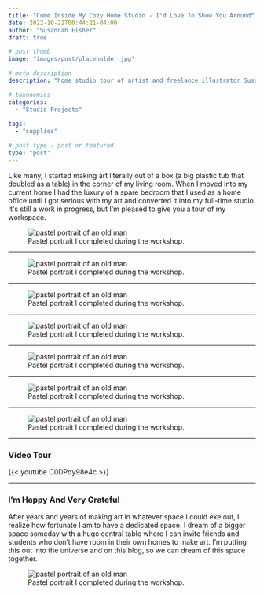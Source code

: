 ```yaml
---
title: "Come Inside My Cozy Home Studio - I'd Love To Show You Around"
date: 2022-10-22T00:44:21-04:00
author: "Susannah Fisher"
draft: true

# post thumb
image: "images/post/placeholder.jpg"

# meta description
description: "home studio tour of artist and freelance illustrator Susannah Fisher"

# taxonomies
categories:
  - "Studio Projects"
  
tags:
  - "supplies"

# post type - post or featured
type: "post"
---
```


Like many, I started making art literally out of a box (a big plastic tub that doubled as a table) in the corner of my living room. When I moved into my current home I had the luxury of a spare bedroom that I used as a home office until I got serious with my art and converted it into my full-time studio. It's still a work in progress, but I'm pleased to give you a tour of my workspace. 

<!--more-->

<figure>
  <img src="/images/post/placeholder.jpg" alt="pastel portrait of an old man" title="Pastel portrait I completed during the workshop.">
  <figcaption>Pastel portrait I completed during the workshop.</figcaption>
</figure>

<hr>

<figure>
  <img src="/images/post/placeholder.jpg" alt="pastel portrait of an old man" title="Pastel portrait I completed during the workshop.">
  <figcaption>Pastel portrait I completed during the workshop.</figcaption>
</figure>

<hr>

<figure>
  <img src="/images/post/placeholder.jpg" alt="pastel portrait of an old man" title="Pastel portrait I completed during the workshop.">
  <figcaption>Pastel portrait I completed during the workshop.</figcaption>
</figure>

<hr>

<figure>
  <img src="/images/post/placeholder.jpg" alt="pastel portrait of an old man" title="Pastel portrait I completed during the workshop.">
  <figcaption>Pastel portrait I completed during the workshop.</figcaption>
</figure>

<hr>

<figure>
  <img src="/images/post/placeholder.jpg" alt="pastel portrait of an old man" title="Pastel portrait I completed during the workshop.">
  <figcaption>Pastel portrait I completed during the workshop.</figcaption>
</figure>

<hr>

<figure>
  <img src="/images/post/placeholder.jpg" alt="pastel portrait of an old man" title="Pastel portrait I completed during the workshop.">
  <figcaption>Pastel portrait I completed during the workshop.</figcaption>
</figure>

<hr>

<figure>
  <img src="/images/post/placeholder.jpg" alt="pastel portrait of an old man" title="Pastel portrait I completed during the workshop.">
  <figcaption>Pastel portrait I completed during the workshop.</figcaption>
</figure>

<hr>

### Video Tour
{{< youtube C0DPdy98e4c >}}

<hr>

### I’m Happy And Very Grateful
After years and years of making art in whatever space I could eke out, I realize how fortunate I am to have a dedicated space. I dream of a bigger space someday with a huge central table where I can invite friends and students who don’t have room in their own homes to make art. I’m putting this out into the universe and on this blog, so we can dream of this space together.

<figure>
  <img src="/images/post/placeholder.jpg" alt="pastel portrait of an old man" title="Pastel portrait I completed during the workshop.">
  <figcaption>Pastel portrait I completed during the workshop.</figcaption>
</figure>



